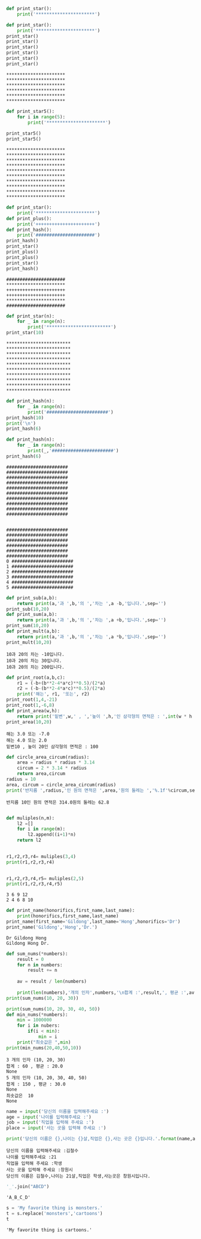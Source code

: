 ```python
def print_star():
    print('**********************')
```


```python
def print_star():
    print('**********************')
print_star()
print_star()
print_star()
print_star()
print_star()
print_star()
```

    **********************
    **********************
    **********************
    **********************
    **********************
    **********************
    


```python
def print_star5():
    for i in range(5):
        print('**********************')
    
print_star5()
print_star5()
```

    **********************
    **********************
    **********************
    **********************
    **********************
    **********************
    **********************
    **********************
    **********************
    **********************
    


```python
def print_star():
    print('**********************')
def print_plus():
    print('++++++++++++++++++++++')
def print_hash():
    print('######################')
print_hash()  
print_star() 
print_plus()
print_plus()
print_star() 
print_hash()
```

    ######################
    **********************
    ++++++++++++++++++++++
    ++++++++++++++++++++++
    **********************
    ######################
    


```python
def print_star(n):
    for _ in range(n):
        print('************************')
print_star(10) 
```

    ************************
    ************************
    ************************
    ************************
    ************************
    ************************
    ************************
    ************************
    ************************
    ************************
    


```python
def print_hash(n):
    for _ in range(n):
        print('#######################')
print_hash(10) 
print('\n')
print_hash(6) 

def print_hash(n):
    for _ in range(n):
        print(_,'#######################')
print_hash(6) 
```

    #######################
    #######################
    #######################
    #######################
    #######################
    #######################
    #######################
    #######################
    #######################
    #######################
    
    
    #######################
    #######################
    #######################
    #######################
    #######################
    #######################
    0 #######################
    1 #######################
    2 #######################
    3 #######################
    4 #######################
    5 #######################
    


```python
def print_sub(a,b):
    return print(a,'과 ',b,'의 ','차는 ',a -b,'입니다.',sep='')
print_sub(10,20)
def print_sum(a,b):
    return print(a,'과 ',b,'의 ','차는 ',a +b,'입니다.',sep='')
print_sum(10,20)
def print_mult(a,b):
    return print(a,'과 ',b,'의 ','차는 ',a *b,'입니다.',sep='')
print_mult(10,20)
```

    10과 20의 차는 -10입니다.
    10과 20의 차는 30입니다.
    10과 20의 차는 200입니다.
    


```python
def print_root(a,b,c):
    r1 = (-b+(b**2-4*a*c)**0.5)/(2*a)
    r2 = (-b-(b**2-4*a*c)**0.5)/(2*a)
    print('해는', r1, '또는', r2)
print_root(1,4,-21)
print_root(1,-6,8)
def print_area(w,h):
    return print('밑변',w,' , ','높이 ',h,'인 삼각형의 면적은 : ',int(w * h /2),sep='')
print_area(10,20)
```

    해는 3.0 또는 -7.0
    해는 4.0 또는 2.0
    밑변10 , 높이 20인 삼각형의 면적은 : 100
    


```python
def circle_area_circum(radius):
    area = radius * radius * 3.14
    circum = 2 * 3.14 * radius
    return area,circum
radius = 10
area, circum = circle_area_circum(radius)
print('반지름 ',radius,'인 원의 면적은 ',area,'원의 둘레는 ','%.1f'%circum,sep='')
```

    반지름 10인 원의 면적은 314.0원의 둘레는 62.8
    


```python

def muliples(n,m):
    l2 =[]
    for i in range(m):
        l2.append((i+1)*n)
    return l2
                               

r1,r2,r3,r4= muliples(3,4)
print(r1,r2,r3,r4)
                               

r1,r2,r3,r4,r5= muliples(2,5)
print(r1,r2,r3,r4,r5)
```

    3 6 9 12
    2 4 6 8 10
    


```python
def print_name(honorifics,first_name,last_name):
    print(honorifics,first_name,last_name)
print_name(first_name='Gildong',last_name='Hong',honorifics='Dr')
print_name('Gildong','Hong','Dr.') 
```

    Dr Gildong Hong
    Gildong Hong Dr.
    


```python
def sum_nums(*numbers):
    result = 0
    for n in numbers:
        result += n
    
    av = result / len(numbers)
    
    print(len(numbers),'개의 인자',numbers,'\n합계 :',result,', 평균 :',av)
print(sum_nums(10, 20, 30)) 

print(sum_nums(10, 20, 30, 40, 50))
def min_nums(*numbers):
    min = 1000000
    for i in nubers:
        if(i < min):
            min = i
    print("최솟값은 ",min)
print(min_nums(20,40,50,10))
```

    3 개의 인자 (10, 20, 30) 
    합계 : 60 , 평균 : 20.0
    None
    5 개의 인자 (10, 20, 30, 40, 50) 
    합계 : 150 , 평균 : 30.0
    None
    최솟값은  10
    None
    


```python
name = input('당신의 이름을 입력해주세요 :')
age = input('나이를 입력해주세요 :')
job = input('직업을 입력해 주세요 :')
place = input('사는 곳을 입력해 주세요 :')

print('당신의 이름은 {},나이는 {}살,직업은 {},사는 곳은 {}입니다.'.format(name,age,job,place))
```

    당신의 이름을 입력해주세요 :김철수
    나이를 입력해주세요 :21
    직업을 입력해 주세요 :학생
    사는 곳을 입력해 주세요 :창원시
    당신의 이름은 김철수,나이는 21살,직업은 학생,사는곳은 창원시입니다.
    


```python
'_'.join("ABCD")
```




    'A_B_C_D'




```python
s = 'My favorite thing is monsters.'
t = s.replace('monsters','cartoons')
t
```




    'My favorite thing is cartoons.'




```python

```
